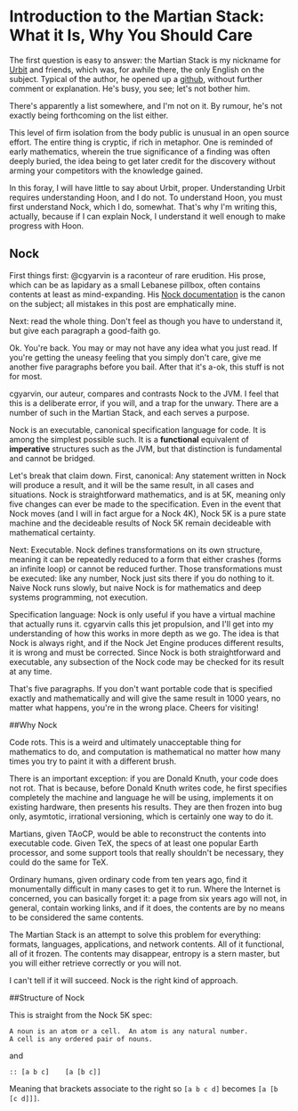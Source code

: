 # Introduction to the Martian Stack: What it Is, Why You Should Care

The first question is easy to answer: the Martian Stack is my nickname for [Urbit](http://moronlab.blogspot.com/) and friends, which was, for awhile there, the only English on the subject. Typical of the author, he opened up a [github](https://github.com/cgyarvin), without further comment or explanation. He's busy, you see; let's not bother him. 

There's apparently a list somewhere, and I'm not on it. By rumour, he's not exactly being forthcoming on the list either. 

This level of firm isolation from the body public is unusual in an open source effort. The entire thing is cryptic, if rich in metaphor. One is reminded of early mathematics, wherein the true significance of a finding was often deeply buried, the idea being to get later credit for the discovery without arming your competitors with the knowledge gained. 

In this foray, I will have little to say about Urbit, proper. Understanding Urbit requires understanding Hoon, and I do not. To understand Hoon, you must first understand Nock, which I do, somewhat. That's why I'm writing this, actually, because if I can explain Nock, I understand it well enough to make progress with Hoon. 

## Nock

First things first: @cgyarvin is a raconteur of rare erudition. His prose, which can be as lapidary as a small Lebanese pillbox, often contains contents at least as mind-expanding. His [Nock documentation](https://github.com/cgyarvin/urbit/blob/master/doc/book/1-nock.markdown) is the canon on the subject; all mistakes in this post are emphatically mine. 

Next: read the whole thing. Don't feel as though you have to understand it, but give each paragraph a good-faith go. 

Ok. You're back. You may or may not have any idea what you just read. If you're getting the uneasy feeling that you simply don't care, give me another five paragraphs before you bail. After that it's a-ok, this stuff is not for most. 

cgyarvin, our auteur, compares and contrasts Nock to the JVM. I feel that this is a deliberate error, if you will, and a trap for the unwary. There are a number of such in the Martian Stack, and each serves a purpose. 

Nock is an executable, canonical specification language for code. It is among the simplest possible such. It is a **functional** equivalent of **imperative** structures such as the JVM, but that distinction is fundamental and cannot be bridged. 

Let's break that claim down. First, canonical: Any statement written in Nock will produce a result, and it will be the same result, in all cases and situations. Nock is straightforward mathematics, and is at 5K, meaning only five changes can ever be made to the specification. Even in the event that Nock moves (and I will in fact argue for a Nock 4K), Nock 5K is a pure state machine and the decideable results of Nock 5K remain decideable with mathematical certainty. 

Next: Executable. Nock defines transformations on its own structure, meaning it can be repeatedly reduced to a form that either crashes (forms an infinite loop) or cannot be reduced further. Those transformations must be executed: like any number, Nock just sits there if you do nothing to it. Naive Nock runs slowly, but naive Nock is for mathematics and deep systems programming, not execution. 

Specification language: Nock is only useful if you have a virtual machine that actually runs it. cgyarvin calls this jet propulsion, and I'll get into my understanding of how this works in more depth as we go. The idea is that Nock is always right, and if the Nock Jet Engine produces different results, it is wrong and must be corrected. Since Nock is both straightforward and executable, any subsection of the Nock code may be checked for its result at any time.

That's five paragraphs. If you don't want portable code that is specified exactly and mathematically and will give the same result in 1000 years, no matter what happens, you're in the wrong place. Cheers for visiting!

##Why Nock

Code rots. This is a weird and ultimately unacceptable thing for mathematics to do, and computation is mathematical no matter how many times you try to paint it with a different brush. 

There is an important exception: if you are Donald Knuth, your code does not rot. That is because, before Donald Knuth writes code, he first specifies completely the machine and language he will be using, implements it on existing hardware, then presents his results. They are then frozen into bug only, asymtotic, irrational versioning, which is certainly one way to do it. 

Martians, given TAoCP, would be able to reconstruct the contents into executable code. Given TeX, the specs of at least one popular Earth processor, and some support tools that really shouldn't be necessary, they could do the same for TeX. 

Ordinary humans, given ordinary code from ten years ago, find it monumentally difficult in many cases to get it to run. Where the Internet is concerned, you can basically forget it: a page from six years ago will not, in general, contain working links, and if it does, the contents are by no means to be considered the same contents. 

The Martian Stack is an attempt to solve this problem for everything: formats, languages, applications, and network contents. All of it functional, all of it frozen. The contents may disappear, entropy is a stern master, but you will either retrieve correctly or you will not. 

I can't tell if it will succeed. Nock is the right kind of approach. 

##Structure of Nock

This is straight from the Nock 5K spec:

```
A noun is an atom or a cell.  An atom is any natural number.
A cell is any ordered pair of nouns.
```

and 

```
:: [a b c]    [a [b c]]
```

Meaning that brackets associate to the right so `[a b c d]` becomes `[a [b [c d]]]`.






